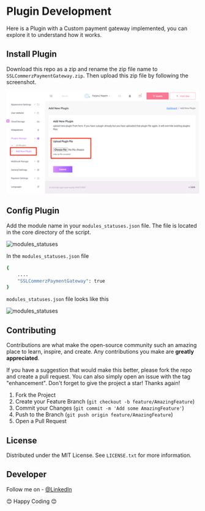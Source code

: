 # Plugin Development
Here is a Plugin with a Custom payment gateway implemented, you can explore it to understand how it works.

## Install Plugin
Download this repo as a zip and rename the zip file name to `SSLCommerzPaymentGateway.zip`. Then upload this zip file by following the screenshot. 

![modules_statuses](https://raw.githubusercontent.com/farjanul/sslcommerz-nazmart/master/install-plugin.png)

## Config Plugin
Add the module name in your `modules_statuses.json` file. The file is located in the core directory of the script.

![modules_statuses](https://docs.xgenious.com/wp-content/uploads/2023/03/image-11.png)

In the `modules_statuses.json` file
```sh
{
    ....
    "SSLCommerzPaymentGateway": true
}
```

`modules_statuses.json` file looks like this

![modules_statuses](https://docs.xgenious.com/wp-content/uploads/2023/03/image-12.png)

## Contributing

Contributions are what make the open-source community such an amazing place to learn, inspire, and create. Any contributions you make are **greatly appreciated**.

If you have a suggestion that would make this better, please fork the repo and create a pull request. You can also simply open an issue with the tag "enhancement".
Don't forget to give the project a star! Thanks again!

1. Fork the Project
2. Create your Feature Branch (`git checkout -b feature/AmazingFeature`)
3. Commit your Changes (`git commit -m 'Add some AmazingFeature'`)
4. Push to the Branch (`git push origin feature/AmazingFeature`)
5. Open a Pull Request

## License

Distributed under the MIT License. See `LICENSE.txt` for more information.

## Developer
Follow me on - [@LinkedIn](https://www.linkedin.com/in/farjanuln/)

😊 Happy Coding 😊
